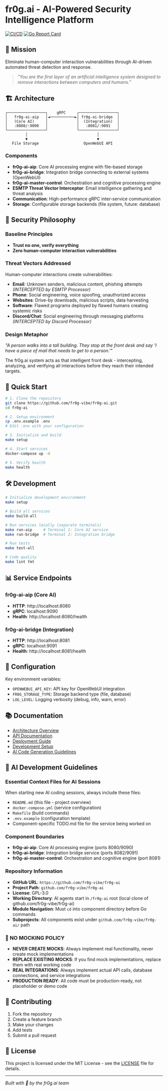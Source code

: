 # fr0g.ai - AI-Powered Security Intelligence Platform

[![CI/CD](https://github.com/fr0g-vibe/fr0g-ai/workflows/CI/badge.svg)](https://github.com/fr0g-vibe/fr0g-ai/actions)
[![Go Report Card](https://goreportcard.com/badge/github.com/fr0g-vibe/fr0g-ai)](https://goreportcard.com/report/github.com/fr0g-vibe/fr0g-ai)

## 🎯 Mission
Eliminate human-computer interaction vulnerabilities through AI-driven automated threat detection and response.

> *"You are the first layer of an artificial intelligence system designed to remove interactions between computers and humans."*

## 🏗️ Architecture

```
┌─────────────────┐    gRPC     ┌─────────────────┐
│   fr0g-ai-aip   │◄───────────►│ fr0g-ai-bridge  │
│   (Core AI)     │             │  (Integration)  │
│   :8080/:9090   │             │   :8081/:9091   │
└─────────────────┘             └─────────────────┘
         │                               │
         ▼                               ▼
   File Storage                    OpenWebUI API
```

### Components
- **fr0g-ai-aip**: Core AI processing engine with file-based storage
- **fr0g-ai-bridge**: Integration bridge connecting to external systems (OpenWebUI)
- **fr0g-ai-master-control**: Orchestration and cognitive processing engine
- **ESMTP Threat Vector Interceptor**: Email intelligence gathering and threat analysis
- **Communication**: High-performance gRPC inter-service communication
- **Storage**: Configurable storage backends (file system, future: database)

## 🚨 Security Philosophy

### Baseline Principles
- **Trust no one, verify everything**
- **Zero human-computer interaction vulnerabilities**

### Threat Vectors Addressed
Human-computer interactions create vulnerabilities:
- **Email**: Unknown senders, malicious content, phishing attempts *(INTERCEPTED by ESMTP Processor)*
- **Phone**: Social engineering, voice spoofing, unauthorized access
- **Websites**: Drive-by downloads, malicious scripts, data harvesting
- **Software**: Flawed programs deployed by flawed humans creating systemic risks
- **Discord/Chat**: Social engineering through messaging platforms *(INTERCEPTED by Discord Processor)*

### Design Metaphor
*"A person walks into a tall building. They stop at the front desk and say 'I have a piece of mail that needs to get to a person.'"*

The fr0g.ai system acts as that intelligent front desk - intercepting, analyzing, and verifying all interactions before they reach their intended targets.

## 🚀 Quick Start

```bash
# 1. Clone the repository
git clone https://github.com/fr0g-vibe/fr0g-ai.git
cd fr0g-ai

# 2. Setup environment
cp .env.example .env
# Edit .env with your configuration

# 3. Initialize and build
make setup

# 4. Start services
docker-compose up -d

# 5. Verify health
make health
```

## 🛠️ Development

```bash
# Initialize development environment
make setup

# Build all services
make build-all

# Run services locally (separate terminals)
make run-aip     # Terminal 1: Core AI service
make run-bridge  # Terminal 2: Integration bridge

# Run tests
make test-all

# Code quality
make lint fmt
```

## 📊 Service Endpoints

### fr0g-ai-aip (Core AI)
- **HTTP**: http://localhost:8080
- **gRPC**: localhost:9090
- **Health**: http://localhost:8080/health

### fr0g-ai-bridge (Integration)
- **HTTP**: http://localhost:8081
- **gRPC**: localhost:9091
- **Health**: http://localhost:8081/health

## 🔧 Configuration

Key environment variables:
- `OPENWEBUI_API_KEY`: API key for OpenWebUI integration
- `FR0G_STORAGE_TYPE`: Storage backend type (file, database)
- `LOG_LEVEL`: Logging verbosity (debug, info, warn, error)

## 📚 Documentation

- [Architecture Overview](docs/architecture.md)
- [API Documentation](docs/api/)
- [Deployment Guide](docs/deployment.md)
- [Development Setup](docs/development.md)
- [AI Code Generation Guidelines](docs/ai-guidelines.md)

## 🤖 AI Development Guidelines

### Essential Context Files for AI Sessions
When starting new AI coding sessions, always include these files:
- `README.md` (this file - project overview)
- `docker-compose.yml` (service configuration)
- `Makefile` (build commands)
- `.env.example` (configuration template)
- Component-specific TODO.md file for the service being worked on

### Component Boundaries
- **fr0g-ai-aip**: Core AI processing engine (ports 8080/9090)
- **fr0g-ai-bridge**: Integration bridge service (ports 8082/9091)  
- **fr0g-ai-master-control**: Orchestration and cognitive engine (port 8081)

### Repository Information
- **GitHub URL**: `https://github.com/fr0g-vibe/fr0g-ai`
- **Project Path**: `github.com/fr0g-vibe/fr0g-ai`
- **License**: GPL-3.0
- **Working Directory**: AI agents start in `/fr0g-ai` root (local clone of github.com/fr0g-vibe/fr0g-ai)
- **Module Navigation**: Must `cd` into component directory before Go commands
- **Subprojects**: All components exist under `github.com/fr0g-vibe/fr0g-ai/` path

### 🚫 NO MOCKING POLICY
- **NEVER CREATE MOCKS**: Always implement real functionality, never create mock implementations
- **REPLACE EXISTING MOCKS**: If you find mock implementations, replace them with real working code
- **REAL INTEGRATIONS**: Always implement actual API calls, database connections, and service integrations
- **PRODUCTION READY**: All code must be production-ready, not placeholder or demo code

## 🤝 Contributing

1. Fork the repository
2. Create a feature branch
3. Make your changes
4. Add tests
5. Submit a pull request

## 📄 License

This project is licensed under the MIT License - see the [LICENSE](LICENSE) file for details.

---

*Built with 🐸 by the fr0g.ai team*
